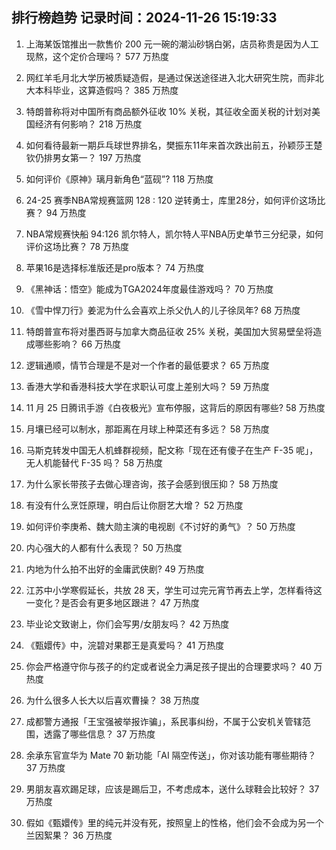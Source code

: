 
## 排行榜趋势 记录时间：2024-11-26 15:19:33
  
  1. 上海某饭馆推出一款售价 200 元一碗的潮汕砂锅白粥，店员称贵是因为人工现熬，这个定价合理吗？ 577 万热度
    
  2. 网红羊毛月北大学历被质疑造假，是通过保送途径进入北大研究生院，而非北大本科毕业，这算造假吗？ 385 万热度
    
  3. 特朗普称将对中国所有商品额外征收 10% 关税，其征收全面关税的计划对美国经济有何影响？ 218 万热度
    
  4. 如何看待最新一期乒乓球世界排名，樊振东11年来首次跌出前五，孙颖莎王楚钦仍排男女第一？ 197 万热度
    
  5. 如何评价《原神》璃月新角色“蓝砚”? 118 万热度
    
  6. 24-25 赛季NBA常规赛篮网 128 : 120 逆转勇士，库里28分，如何评价这场比赛？ 94 万热度
    
  7. NBA常规赛快船 94:126 凯尔特人，凯尔特人平NBA历史单节三分纪录，如何评价这场比赛？ 78 万热度
    
  8. 苹果16是选择标准版还是pro版本？ 74 万热度
    
  9. 《黑神话：悟空》能成为TGA2024年度最佳游戏吗？ 70 万热度
    
  10. 《雪中悍刀行》姜泥为什么会喜欢上杀父仇人的儿子徐凤年? 68 万热度
    
  11. 特朗普宣布将对墨西哥与加拿大商品征收 25% 关税，美国加大贸易壁垒将造成哪些影响？ 66 万热度
    
  12. 逻辑通顺，情节合理是不是对一个作者的最低要求？ 65 万热度
    
  13. 香港大学和香港科技大学在求职认可度上差别大吗？ 59 万热度
    
  14. 11 月 25 日腾讯手游《白夜极光》宣布停服，这背后的原因有哪些? 58 万热度
    
  15. 月壤已经可以制水，那距离在月球上种菜还有多远？ 58 万热度
    
  16. 马斯克转发中国无人机蜂群视频，配文称「现在还有傻子在生产 F-35 呢」，无人机能替代 F-35 吗？ 58 万热度
    
  17. 为什么家长带孩子去做心理咨询，孩子会感到很压抑？ 58 万热度
    
  18. 有没有什么烹饪原理，明白后让你厨艺大增？ 52 万热度
    
  19. 如何评价李庚希、魏大勋主演的电视剧《不讨好的勇气》？ 50 万热度
    
  20. 内心强大的人都有什么表现？ 50 万热度
    
  21. 内地为什么拍不出好的金庸武侠剧? 49 万热度
    
  22. 江苏中小学寒假延长，共放 28 天，学生可过完元宵节再去上学，怎样看待这一变化？是否会有更多地区跟进？ 47 万热度
    
  23. 毕业论文致谢上，你们会写男/女朋友吗？ 42 万热度
    
  24. 《甄嬛传》中，浣碧对果郡王是真爱吗？ 41 万热度
    
  25. 你会严格遵守你与孩子的约定或者说全力满足孩子提出的合理要求吗？ 40 万热度
    
  26. 为什么很多人长大以后喜欢曹操？ 38 万热度
    
  27. 成都警方通报「王宝强被举报诈骗」，系民事纠纷，不属于公安机关管辖范围，透露了哪些信息？ 37 万热度
    
  28. 余承东官宣华为 Mate 70 新功能「AI 隔空传送」，你对该功能有哪些期待？ 37 万热度
    
  29. 男朋友喜欢踢足球，应该是踢后卫，不考虑成本，送什么球鞋会比较好？ 37 万热度
    
  30. 假如《甄嬛传》里的纯元并没有死，按照皇上的性格，他们会不会成为另一个兰因絮果？ 36 万热度
    